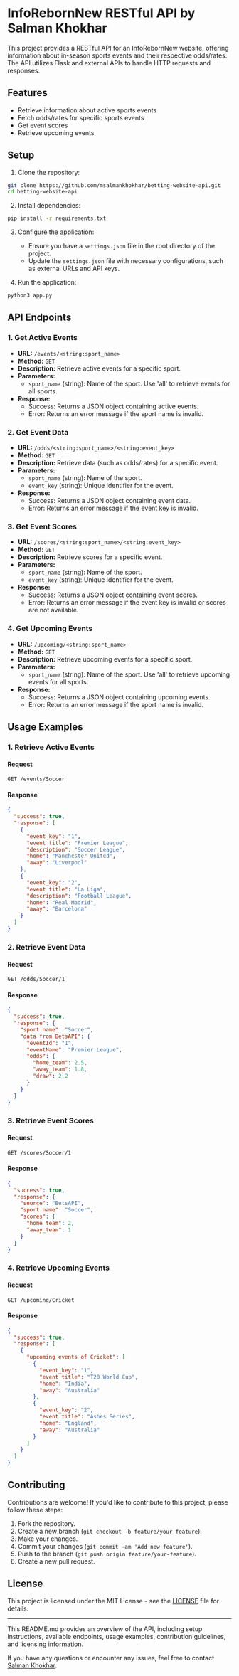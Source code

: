 # InfoRebornNew RESTful API by Salman Khokhar

This project provides a RESTful API for an InfoRebornNew website, offering information about in-season sports events and their respective odds/rates. The API utilizes Flask and external APIs to handle HTTP requests and responses.

## Features

- Retrieve information about active sports events
- Fetch odds/rates for specific sports events
- Get event scores
- Retrieve upcoming events

## Setup

1. Clone the repository:

```bash
git clone https://github.com/msalmankhokhar/betting-website-api.git
cd betting-website-api
```

2. Install dependencies:

```bash
pip install -r requirements.txt
```

3. Configure the application:

   - Ensure you have a `settings.json` file in the root directory of the project.
   - Update the `settings.json` file with necessary configurations, such as external URLs and API keys.

4. Run the application:

```bash
python3 app.py
```

## API Endpoints

### 1. Get Active Events

- **URL:** `/events/<string:sport_name>`
- **Method:** `GET`
- **Description:** Retrieve active events for a specific sport.
- **Parameters:**
  - `sport_name` (string): Name of the sport. Use 'all' to retrieve events for all sports.
- **Response:**
  - Success: Returns a JSON object containing active events.
  - Error: Returns an error message if the sport name is invalid.

### 2. Get Event Data

- **URL:** `/odds/<string:sport_name>/<string:event_key>`
- **Method:** `GET`
- **Description:** Retrieve data (such as odds/rates) for a specific event.
- **Parameters:**
  - `sport_name` (string): Name of the sport.
  - `event_key` (string): Unique identifier for the event.
- **Response:**
  - Success: Returns a JSON object containing event data.
  - Error: Returns an error message if the event key is invalid.

### 3. Get Event Scores

- **URL:** `/scores/<string:sport_name>/<string:event_key>`
- **Method:** `GET`
- **Description:** Retrieve scores for a specific event.
- **Parameters:**
  - `sport_name` (string): Name of the sport.
  - `event_key` (string): Unique identifier for the event.
- **Response:**
  - Success: Returns a JSON object containing event scores.
  - Error: Returns an error message if the event key is invalid or scores are not available.

### 4. Get Upcoming Events

- **URL:** `/upcoming/<string:sport_name>`
- **Method:** `GET`
- **Description:** Retrieve upcoming events for a specific sport.
- **Parameters:**
  - `sport_name` (string): Name of the sport. Use 'all' to retrieve upcoming events for all sports.
- **Response:**
  - Success: Returns a JSON object containing upcoming events.
  - Error: Returns an error message if the sport name is invalid.

## Usage Examples

### 1. Retrieve Active Events

#### Request

```http
GET /events/Soccer
```

#### Response

```json
{
  "success": true,
  "response": [
    {
      "event_key": "1",
      "event title": "Premier League",
      "description": "Soccer League",
      "home": "Manchester United",
      "away": "Liverpool"
    },
    {
      "event_key": "2",
      "event title": "La Liga",
      "description": "Football League",
      "home": "Real Madrid",
      "away": "Barcelona"
    }
  ]
}
```

### 2. Retrieve Event Data

#### Request

```http
GET /odds/Soccer/1
```

#### Response

```json
{
  "success": true,
  "response": {
    "sport name": "Soccer",
    "data from BetsAPI": {
      "eventId": "1",
      "eventName": "Premier League",
      "odds": {
        "home_team": 2.5,
        "away_team": 1.8,
        "draw": 2.2
      }
    }
  }
}
```

### 3. Retrieve Event Scores

#### Request

```http
GET /scores/Soccer/1
```

#### Response

```json
{
  "success": true,
  "response": {
    "source": "BetsAPI",
    "sport name": "Soccer",
    "scores": {
      "home_team": 2,
      "away_team": 1
    }
  }
}
```

### 4. Retrieve Upcoming Events

#### Request

```http
GET /upcoming/Cricket
```

#### Response

```json
{
  "success": true,
  "response": [
    {
      "upcoming events of Cricket": [
        {
          "event_key": "1",
          "event title": "T20 World Cup",
          "home": "India",
          "away": "Australia"
        },
        {
          "event_key": "2",
          "event title": "Ashes Series",
          "home": "England",
          "away": "Australia"
        }
      ]
    }
  ]
}
```

## Contributing

Contributions are welcome! If you'd like to contribute to this project, please follow these steps:

1. Fork the repository.
2. Create a new branch (`git checkout -b feature/your-feature`).
3. Make your changes.
4. Commit your changes (`git commit -am 'Add new feature'`).
5. Push to the branch (`git push origin feature/your-feature`).
6. Create a new pull request.

## License

This project is licensed under the MIT License - see the [LICENSE](LICENSE) file for details.

--- 

This README.md provides an overview of the API, including setup instructions, available endpoints, usage examples, contribution guidelines, and licensing information.

If you have any questions or encounter any issues, feel free to contact [Salman Khokhar](https://github.com/msalmankhokhar).